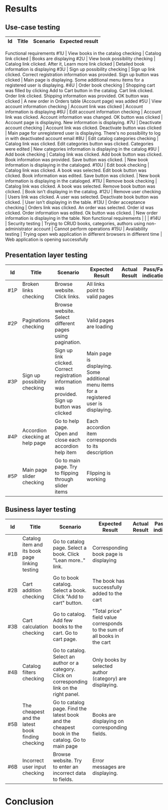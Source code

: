 
# Results

## Use-case testing

Id  | Title | Scenario | Expected result
--|--|--|--
Functional requirements
#1U | View books in the catalog checking | Catalog link clicked | Books are displaying
#2U | View book possibility checking | Catalog link clicked. After it, Learn more link clicked | Detailed book information is displaying
#3U | Sign up possibility checking | Sign up link clicked. Correct registration information was provided. Sign up button was clicked | Main page is displaying. Some additional menu items for a registered user is displaying.
#4U | Order book checking | Shopping cart was filled by clicking Add to Cart button in the catalog. Cart link clicked. Order link clicked. Shipping information was provided. OK button was clicked | A new order in Orders table (Account page) was added
#5U | View account information checking | Account link was clicked | Account information is displaying
#6U | Edit account information checking | Account link was clicked. Account information was changed. OK button was clicked | Account page is displaying. New information is displaying.
#7U | Deactivate account checking | Account link was clicked. Deactivate button was clicked | Main page for unregistered user is displaying. There's no possibility to log in with deactivated account email
#8U | Edit catalog categories checking | Catalog link was clicked. Edit categories button was clicked. Categories were edited | New categories information is displaying in the catalog
#9U | Add book checking | Catalog link was clicked. Add book button was clicked. Book information was provided. Save button was clicked. | New book information is displaying in the cataloged.
#10U | Edit book checking | Catalog link was clicked. A book was selected. Edit book button was clicked. Book information was edited. Save button was clicked. | New book information is displaying in the cataloged.
#11U | Remove book checking | Catalog link was clicked. A book was selected. Remove book button was clicked. | Book isn't displaying in the catalog.
#12U | Remove user checking | Users link was clicked. A user was selected. Deactivate book button was clicked. | User isn't displaying in the table.
#13U | Order acceptance checking | Orders link was clicked. An order was selected. Order id was clicked. Order information was edited. Ok button was clicked. | New order information is displaying in the table.
Non functional requirements | | | 
#14U | Security testing | Trying to CRUD books, categories, authors using non-administrator account | Cannot perform operations
#15U | Availability testing | Trying open web application in different browsers in different time | Web application is opening successfully

## Presentation layer testing

Id  | Title | Scenario | Expected Result | Actual Result | Pass/Fail indication
 --|--|--|--|--|--
#1P | Broken links checking | Browse website. Click links. | All links point to valid pages
#2P | Paginations checking | Browse website. Select different pages using pagination. | Valid pages are loading
#3P | Sign up possibility checking | Sign up link clicked. Correct registration information was provided. Sign up button was clicked | Main page is displaying. Some additional menu items for a registered user is displaying.
#4P | Accordion ckecking at help page | Go to help page. Open and close each accordion help item | Each accordion item corresponds to its description
#5P | Main page slider checking | Go to main page. Try to flipping through slider items | Flipping is working

## Business layer testing


Id  | Title | Scenario | Expected Result | Actual Result | Pass/Fail indication
 --|--|--|--|--|--
#1B | Catalog item and its book page linking testing | Go to catalog page. Select a book. Click "Lean more.." link. | Corresponding book page is displaying
#2B | Cart addition checking | Go to book catalog. Select a book. Click "Add to cart" button. | The book has successfully added to the cart
#3B | Cart calculation checking | Go to catalog. Add few books to the cart. Go to cart page. | "Total price" field value corresponds to the sum of all books in the cart
#4B | Catalog filters checking | Go to catalog. Select an author or a category. Click on corresponding link on the right panel. | Only books by selected author (category) are displaying.
#5B | The cheapest and the latest book finding checking | Go to catalog page. Find the latest book and the cheapest book in the catalog. Go to main page | Books are displaying on corresponding fields.
#6B | Incorrect user input checking | Browse website. Try to enter an incorrect data to fields. | Error messages are displaying.

# Conclusion
